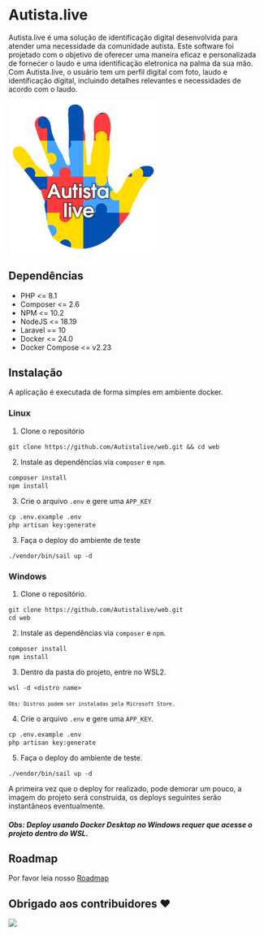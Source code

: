 # Autista.live
Autista.live é uma solução de identificação digital desenvolvida para atender uma necessidade da comunidade autista. Este software foi projetado com o objetivo de oferecer uma maneira eficaz e personalizada de fornecer o laudo e uma identificação eletronica na palma da sua mão.
Com Autista.live, o usuário tem um perfil digital com foto, laudo e identificação digital, incluindo detalhes relevantes e necessidades de acordo com o laudo. 

<img src="logo.png" alt="Logo Projeto" style="width:300px;"/>

## Dependências

- PHP <= 8.1
- Composer <= 2.6
- NPM <= 10.2
- NodeJS <= 18.19
- Laravel == 10
- Docker <= 24.0
- Docker Compose <= v2.23

## Instalação

A aplicação é executada de forma simples em ambiente docker.

### Linux

1. Clone o repositório
```
git clone https://github.com/Autistalive/web.git && cd web
```

2. Instale as dependências via `composer` e `npm`.
```
composer install
npm install
```

3. Crie o arquivo `.env` e gere uma `APP_KEY`
```
cp .env.example .env
php artisan key:generate
```

3. Faça o deploy do ambiente de teste
```
./vendor/bin/sail up -d
```

### Windows

1. Clone o repositório.
```
git clone https://github.com/Autistalive/web.git
cd web
```

2. Instale as dependências via `composer` e `npm`.
```
composer install
npm install
```

3. Dentro da pasta do projeto, entre no WSL2.
```
wsl -d <distro name>
```
<small>`Obs: Distros podem ser instaladas pela Microsoft Store.`</small>

4. Crie o arquivo `.env` e gere uma `APP_KEY`.
```
cp .env.example .env
php artisan key:generate
```

5. Faça o deploy do ambiente de teste.
```
./vendor/bin/sail up -d
```

A primeira vez que o deploy for realizado, pode demorar um pouco, a imagem do projeto será construida, os deploys seguintes serão instantâneos eventualmente.

##### Obs: Deploy usando Docker Desktop no Windows requer que acesse o projeto dentro do WSL.

## Roadmap
Por favor leia nosso [Roadmap](ROADMAP.md)

## Obrigado aos contribuidores ❤

<a href = "https://github.com/Autistalive/web/graphs/contributors">
  <img src = "https://contrib.rocks/image?repo=Autistalive/web"/>
</a>
